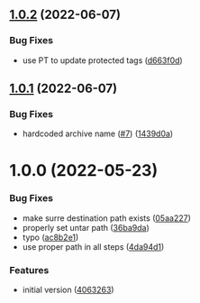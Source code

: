 ## [1.0.2](https://github.com/eviden-actions/download-artifact/compare/v1.0.1...v1.0.2) (2022-06-07)


### Bug Fixes

* use PT to update protected tags ([d663f0d](https://github.com/eviden-actions/download-artifact/commit/d663f0d9911b57a8bea100736196b547c6a63e96))

## [1.0.1](https://github.com/eviden-actions/download-artifact/compare/v1.0.0...v1.0.1) (2022-06-07)


### Bug Fixes

* hardcoded archive name ([#7](https://github.com/eviden-actions/download-artifact/issues/7)) ([1439d0a](https://github.com/eviden-actions/download-artifact/commit/1439d0ab6b3c73fe95fd9b9642304fce11184bd6))

# 1.0.0 (2022-05-23)


### Bug Fixes

* make surre destination path exists ([05aa227](https://github.com/eviden-actions/download-artifact/commit/05aa227943cb455fc32a42f76f5324da29b15995))
* properly set untar path ([36ba9da](https://github.com/eviden-actions/download-artifact/commit/36ba9da5bf033354dfbaa3e59aaa834a5b9ceced))
* typo ([ac8b2e1](https://github.com/eviden-actions/download-artifact/commit/ac8b2e1e795a181b2fe55c956df82bd1a7e93a3b))
* use proper path in all steps ([4da94d1](https://github.com/eviden-actions/download-artifact/commit/4da94d1dd70ae6e37eed51290a851787ad76f821))


### Features

* initial version ([4063263](https://github.com/eviden-actions/download-artifact/commit/4063263b332d9d3ba8da3769064e5f7784a3622c))

